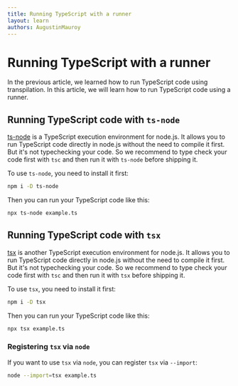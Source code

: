 ```yaml
---
title: Running TypeScript with a runner
layout: learn
authors: AugustinMauroy
---
```


# Running TypeScript with a runner

In the previous article, we learned how to run TypeScript code using transpilation. In this article, we will learn how to run TypeScript code using a runner.

## Running TypeScript code with `ts-node`

[ts-node](https://typestrong.org/ts-node/) is a TypeScript execution environment for node.js. It allows you to run TypeScript code directly in node.js without the need to compile it first. But it's not typechecking your code. So we recommend to type check your code first with `tsc` and then run it with `ts-node` before shipping it.

To use `ts-node`, you need to install it first:

```bash
npm i -D ts-node
```

Then you can run your TypeScript code like this:

```bash
npx ts-node example.ts
```

## Running TypeScript code with `tsx`

[tsx](https://tsx.is/) is another TypeScript execution environment for node.js. It allows you to run TypeScript code directly in node.js without the need to compile it first. But it's not typechecking your code. So we recommend to type check your code first with `tsc` and then run it with `tsx` before shipping it.

To use `tsx`, you need to install it first:

```bash
npm i -D tsx
```

Then you can run your TypeScript code like this:

```bash
npx tsx example.ts
```

### Registering `tsx` via `node`

If you want to use `tsx` via `node`, you can register `tsx` via `--import`:

```bash
node --import=tsx example.ts
```
